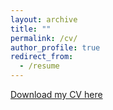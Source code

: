```yaml
---
layout: archive
title: ""
permalink: /cv/
author_profile: true
redirect_from:
  - /resume
---
```


[Download my CV here](https://amithasanarovi.github.io/files/AmitHasanAroviCV.pdf)
